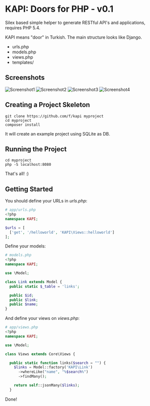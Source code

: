 # KAPI: Doors for PHP - v0.1

Silex based simple helper to generate RESTful API's and applications, requires PHP 5.4.

KAPI means "door" in Turkish. The main structure looks like Django.

  - urls.php
  - models.php
  - views.php
  - templates/

## Screenshots

![Screenshot1](http://i.imgur.com/b4eSEcE.png)
![Screenshot2](http://i.imgur.com/eT7Koe2.png)
![Screenshot3](http://i.imgur.com/PN9S0U7.png)
![Screenshot4](http://i.imgur.com/iJb6tji.png)

## Creating a Project Skeleton

    git clone https://github.com/f/kapi myproject
    cd myproject
    composer install

It will create an example project using SQLite as DB.

## Running the Project

    cd myproject
    php -S localhost:8080

That's all! :)

## Getting Started

You should define your URLs in *urls.php*:

```php
# app/urls.php
<?php
namespace KAPI;

$urls = [
  ['get', '/helloworld', 'KAPI\Views::helloworld']
];
```

Define your models:

```php
# models.php
<?php
namespace KAPI;

use \Model;

class Link extends Model {
  public static $_table = 'links';

  public $id;
  public $link;
  public $name;
}
```

And define your views on *views.php*:

```php
# app/views.php
<?php
namespace KAPI;

use \Model;

class Views extends Core\Views {

  public static function links($search = "") {
    $links = Model::factory('KAPI\Link')
      ->whereLike("name", "%$search%")
      ->findMany();

    return self::jsonMany($links);
  }
```

Done!